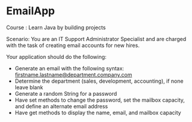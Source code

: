 # EmailApp
Course : Learn Java by building projects

Scenario: You are an IT Support Administrator Specialist and are
charged with the task of creating email accounts for new hires.

Your application should do the following:
- Generate an email with the following syntax: firstname.lastname@department.company.com
- Determine the department (sales, development, accounting), if none leave blank
- Generate a random String for a password
- Have set methods to change the password, set the mailbox capacity, and define an alternate
email address
- Have get methods to display the name, email, and mailbox capacity
